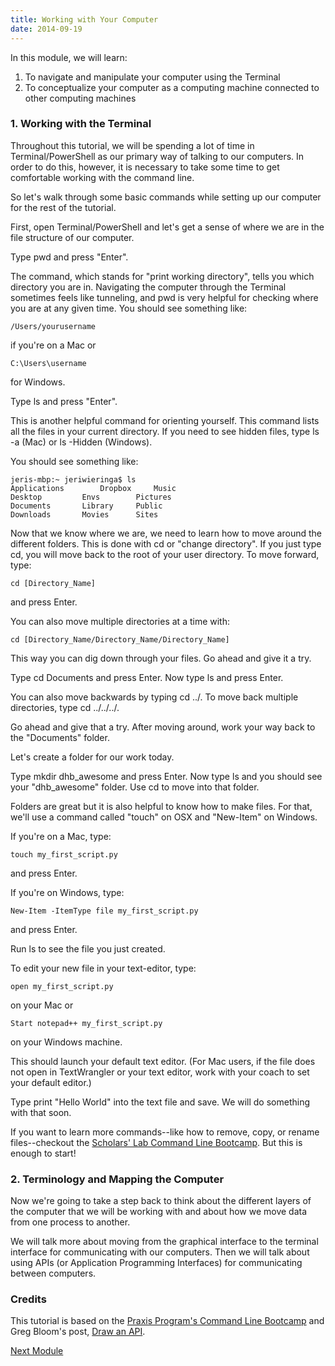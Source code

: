 ```yaml
---
title: Working with Your Computer
date: 2014-09-19
---
```


In this module, we will learn:

1. To navigate and manipulate your computer using the Terminal 
2. To conceptualize your computer as a computing machine connected to other computing machines

### 1. Working with the Terminal

Throughout this tutorial, we will be spending a lot of time in Terminal/PowerShell as our primary way of talking to our computers. In order to do this, however, it is necessary to take some time to get comfortable working with the command line.

So let's walk through some basic commands while setting up our computer for the rest of the tutorial.

First, open Terminal/PowerShell and let's get a sense of where we are in the file structure of our computer. 

Type <span class="command">pwd</span> and press "Enter". 

The command, which stands for "print working directory", tells you which directory you are in. Navigating the computer through the Terminal sometimes feels like tunneling, and <span class='command'>pwd</span> is very helpful for checking where you are at any given time. You should see something like:

	/Users/yourusername

if you're on a Mac or

	C:\Users\username

for Windows.

Type <span class="command">ls</span> and press "Enter". 

This is another helpful command for orienting yourself. This command lists all the files in your current directory. If you need to see hidden files, type <span class="command">ls -a</span> (Mac) or <span class="command">ls -Hidden</span> (Windows). 

You should see something like:

	jeris-mbp:~ jeriwieringa$ ls
	Applications		Dropbox		Music
	Desktop			Envs		Pictures
	Documents		Library		Public
	Downloads		Movies		Sites		

Now that we know where we are, we need to learn how to move around the different folders. This is done with <span class='command'>cd</span> or "change directory". If you just type <span class='command'>cd</span>, you will move back to the root of your user directory. To move forward, type:

	cd [Directory_Name]

and press Enter. 

You can also move multiple directories at a time with:

	cd [Directory_Name/Directory_Name/Directory_Name]

This way you can dig down through your files. Go ahead and give it a try.

Type <span class="command">cd Documents</span> and press Enter. Now type <span class="command">ls</span> and press Enter.

You can also move backwards by typing <span class="command">cd ../</span>. To move back multiple directories, type <span class="command">cd ../../../</span>. 

Go ahead and give that a try. After moving around, work your way back to the "Documents" folder. 

Let's create a folder for our work today. 

Type <span class="command">mkdir dhb_awesome</span> and press Enter. Now type <span class="command">ls</span> and you should see your "dhb_awesome" folder. Use <span class='command'>cd</span> to move into that folder.

Folders are great but it is also helpful to know how to make files. For that, we'll use a command called "touch" on OSX and "New-Item" on Windows.

If you're on a Mac, type:
	
	touch my_first_script.py

and press Enter. 

If you're on Windows, type:

	New-Item -ItemType file my_first_script.py

and press Enter. 

Run <span class="command">ls</span> to see the file you just created. 

To edit your new file in your text-editor, type: 
	
	open my_first_script.py

on your Mac or

	Start notepad++ my_first_script.py

on your Windows machine. 

This should launch your default text editor. (For Mac users, if the file does not open in TextWrangler or your text editor, work with your coach to set your default editor.) 

Type <span class="command">print "Hello World"</span> into the text file and save. We will do something with that soon.

If you want to learn more commands--like how to remove, copy, or rename files--checkout the [Scholars' Lab Command Line Bootcamp](http://praxis.scholarslab.org/scratchpad/bash/). But this is enough to start!


### 2. Terminology and Mapping the Computer

Now we're going to take a step back to think about the different layers of the computer that we will be working with and about how we move data from one process to another. 

We will talk more about moving from the graphical interface to the terminal interface for communicating with our computers. Then we will talk about using APIs (or Application Programming Interfaces) for communicating between computers.


### Credits
This tutorial is based on the [Praxis Program's Command Line Bootcamp](http://praxis.scholarslab.org/scratchpad/bash/) and Greg Bloom's post, <a href="http://sunlightfoundation.com/blog/2014/06/20/opengov-voices-draw-an-api-an-interpretation-of-open-data-by-tcampers/">Draw an API</a>.

<span class="right">[Next Module](module02.html)</span>
